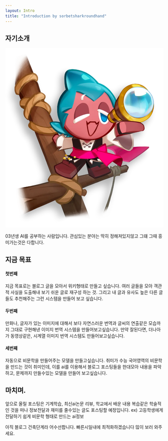 ```yaml
---
layout: Intro
title: "Introduction by sorbetsharkroundhand"
---
```


## 자기소개
![alt sorbetshark_image](<image/2024-06-20-first-intro/intro_sorbetshark.png>)

03년생 AI를 공부하는 사람입니다. 
관심있는 분야는 딱히 정해져있지않고 그떄 그때 흥미가는것은 다합니다.


## 지금 목표
#### 첫번째
지금 목표로는 블로그 글을 모아서 위키형태로 만들고 싶습니다.
여러 글들을 모아 객관적 사실을 도출해내 보기 쉬운 글로 재구성 하는 것.
그리고 내 글과 유사도 높은 다른 글들도 추천해주는 그런 시스템을 만들어 보고 싶습니다.

#### 두번째
만화나, 글자가 있는 이미지에 대해서 보다 자연스러운 번역과
글씨의 연출같은 모습까지 그대로 구현해낸 이미지 번역 시스템을 만들어보고싶습니다.
만약 잘된다면, 더나아가 동영상같은, 시계열 이미지 번역 시스템도 만들어보고싶습니다.

#### 세번째
자동으로 비문학을 만들어주는 모델을 만들고싶습니다.
취미가 수능 국어영역의 비문학을 만드는 것이 취미인데, 이를 ai를 이용해서 블로그 포스팅들을
한대모아 내용을 파악하고, 문제까지 만들수있는 모델을 만들어 보고싶습니다.

## 마치며.
앞으로 올릴 포스팅은 기계학습, 최신ai논문 리뷰, 학교에서 배운 내용 복습같은 학술적인 것을 떠나
정보전달과 재미를 줄수있는 글도 포스팅할 예정입니다. 
ex) 고등학생에게 전달하기 쉽게 비문학 형태로 만드는 ai정보

아직 블로그 건축단계라 어수선합니다. 빠른시일내에 최적화하겠습니다
많이 보러 와주세요.